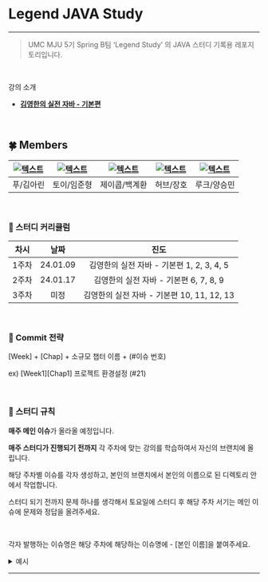 # Legend JAVA Study

---

> UMC MJU 5기 Spring B팀 ‘Legend Study’ 의 JAVA 스터디 기록용 레포지토리입니다.
> 

<br>

강의 소개

- **[김영한의 실전 자바 - 기본편](https://www.inflearn.com/course/%EA%B9%80%EC%98%81%ED%95%9C%EC%9D%98-%EC%8B%A4%EC%A0%84-%EC%9E%90%EB%B0%94-%EA%B8%B0%EB%B3%B8%ED%8E%B8)**
<br>

## 🍀 Members
| [![텍스트](https://avatars.githubusercontent.com/u/97820109?v=4)](https://github.com/arinming) | [![텍스트](https://avatars.githubusercontent.com/u/109949924?v=4)](https://github.com/toychip) | [![텍스트](https://avatars.githubusercontent.com/u/97265630?v=4)](https://github.com/gyehwan24) | [![텍스트](https://avatars.githubusercontent.com/u/96263955?v=4)](https://github.com/hojinida) | [![텍스트](https://avatars.githubusercontent.com/u/52543606?v=4)](https://github.com/yjsmk0902) |
|:---:|:---:|:---:|:---:|:---:|
| 푸/김아린 | 토이/임준형 | 제이콥/백계환 | 허브/장호 | 루크/양승민 |

<br>

### 🌱 스터디 커리큘럼

| 차시 | 날짜 | 진도 |
| :--: | :------: | :---: |
| 1주차 | 24.01.09 | 김영한의 실전 자바 - 기본편 1, 2, 3, 4, 5 |
| 2주차 | 24.01.17 | 김영한의 실전 자바 - 기본편 6, 7, 8, 9 |
| 3주차 | 미정 | 김영한의 실전 자바 - 기본편 10, 11, 12, 13 |
 <br>

### 🌱 Commit 전략 

[Week] + [Chap] + 소규모 챕터 이름 + (#이슈 번호)

ex) [Week1][Chap1] 프로젝트 환경설정 (#21)

<br/>


### 🌱 스터디 규칙

**매주 메인 이슈**가 올라올 예정입니다.

**매주 스터디가 진행되기 전까지** 각 주차에 맞는 강의를 학습하여서 자신의 브랜치에 올립니다.

해당 주차별 이슈를 각자 생성하고, 본인의 브랜치에서 본인의 이름으로 된 디렉토리 안에서 작업합니다.

스터디 되기 전까지 문제 하나를 생각해서 토요일에 스터디 후 해당 주차 서기는 메인 이슈에 문제와 정답을 올려주세요.

<br/>  

각자 발행하는 이슈명은 해당 주차에 해당하는 이슈명에 - [본인 이름]을 붙여주세요.
<details><summary>예시</summary>
<br>

### 1. 매주 스터디 다음 날, 해당 주차에 맞게 메인 이슈가 올라옵니다.

<img width="769" alt="주차 메인 테스트" src="https://github.com/Tave12st-Backend-Study/jpa-study/assets/109949924/2e3baceb-b63c-4cee-ab55-6f72a7fbbbdf">


<br>

### 2. [메인이슈]에다가 - [본인 이름]을 추가하여 이슈를 새로 생성합니다.

![스크린샷 2023-09-17 23 47 04](https://github.com/Tave12st-Backend-Study/jpa-study/assets/109949924/fb7ce2c1-271e-423a-b53d-da17549f9a8a)

팀장이 발행한 매 주차 이슈에 ' - [본인 이름] ' 형식을 추가해서 생성한 모습입니다. 
<br>

### [메인이슈] - [본인이름] 생성 방법
- 새로 생성 후 참조 버튼을 클릭 후, 아래와 같이 본인의 이슈에서 해당 주차 메인 이슈를 선택합니다. 
![스크린샷 2023-09-17 23 48 50](https://github.com/Tave12st-Backend-Study/jpa-study/assets/109949924/2de8dcd5-919f-4380-8d75-a26d35cc36fd)

<br>

- 본인의 이슈가 해당 주차 메인 이슈에 보여야합니다. 
<img width="1105" alt="주차 - 개인 이슈 생성 후 " src="https://github.com/Tave12st-Backend-Study/jpa-study/assets/109949924/af62b162-9e27-41f6-86d0-516b39dcb5a9">

- 스터디 시작시 해당 주차에 본인의 브랜치에서 학습한 내용을 Pull Request하고, 이슈에서 브랜치 추가 후 이슈를 닫습니다.

</details>

<hr>

